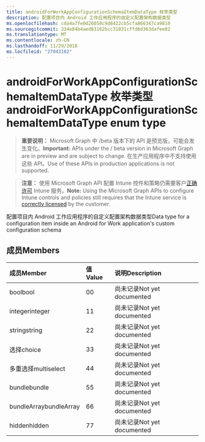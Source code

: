 ```yaml
---
title: androidForWorkAppConfigurationSchemaItemDataType 枚举类型
description: 配置项目内 Android 工作应用程序的自定义配置架构数据类型
ms.openlocfilehash: cda4a7fe0d26050c9d8422cb5cfa866347ca9810
ms.sourcegitcommit: 334e84b4aed63162bcc31831cffd6d363dafee02
ms.translationtype: MT
ms.contentlocale: zh-CN
ms.lasthandoff: 11/29/2018
ms.locfileid: "27043102"
---
```

# <a name="androidforworkappconfigurationschemaitemdatatype-enum-type"></a><span data-ttu-id="5383b-103">androidForWorkAppConfigurationSchemaItemDataType 枚举类型</span><span class="sxs-lookup"><span data-stu-id="5383b-103">androidForWorkAppConfigurationSchemaItemDataType enum type</span></span>

> <span data-ttu-id="5383b-104">**重要说明：** Microsoft Graph 中 /beta 版本下的 API 是预览版，可能会发生变化。</span><span class="sxs-lookup"><span data-stu-id="5383b-104">**Important:** APIs under the / beta version in Microsoft Graph are in preview and are subject to change.</span></span> <span data-ttu-id="5383b-105">在生产应用程序中不支持使用这些 API。</span><span class="sxs-lookup"><span data-stu-id="5383b-105">Use of these APIs in production applications is not supported.</span></span>

> <span data-ttu-id="5383b-106">**注意：** 使用 Microsoft Graph API 配置 Intune 控件和策略仍需要客户[正确许可](https://go.microsoft.com/fwlink/?linkid=839381) Intune 服务。</span><span class="sxs-lookup"><span data-stu-id="5383b-106">**Note:** Using the Microsoft Graph APIs to configure Intune controls and policies still requires that the Intune service is [correctly licensed](https://go.microsoft.com/fwlink/?linkid=839381) by the customer.</span></span>

<span data-ttu-id="5383b-107">配置项目内 Android 工作应用程序的自定义配置架构数据类型</span><span class="sxs-lookup"><span data-stu-id="5383b-107">Data type for a configuration item inside an Android for Work application's custom configuration schema</span></span>
## <a name="members"></a><span data-ttu-id="5383b-108">成员</span><span class="sxs-lookup"><span data-stu-id="5383b-108">Members</span></span>
|<span data-ttu-id="5383b-109">成员</span><span class="sxs-lookup"><span data-stu-id="5383b-109">Member</span></span>|<span data-ttu-id="5383b-110">值</span><span class="sxs-lookup"><span data-stu-id="5383b-110">Value</span></span>|<span data-ttu-id="5383b-111">说明</span><span class="sxs-lookup"><span data-stu-id="5383b-111">Description</span></span>|
|:---|:---|:---|
|<span data-ttu-id="5383b-112">bool</span><span class="sxs-lookup"><span data-stu-id="5383b-112">bool</span></span>|<span data-ttu-id="5383b-113">0</span><span class="sxs-lookup"><span data-stu-id="5383b-113">0</span></span>|<span data-ttu-id="5383b-114">尚未记录</span><span class="sxs-lookup"><span data-stu-id="5383b-114">Not yet documented</span></span>|
|<span data-ttu-id="5383b-115">integer</span><span class="sxs-lookup"><span data-stu-id="5383b-115">integer</span></span>|<span data-ttu-id="5383b-116">1</span><span class="sxs-lookup"><span data-stu-id="5383b-116">1</span></span>|<span data-ttu-id="5383b-117">尚未记录</span><span class="sxs-lookup"><span data-stu-id="5383b-117">Not yet documented</span></span>|
|<span data-ttu-id="5383b-118">string</span><span class="sxs-lookup"><span data-stu-id="5383b-118">string</span></span>|<span data-ttu-id="5383b-119">2</span><span class="sxs-lookup"><span data-stu-id="5383b-119">2</span></span>|<span data-ttu-id="5383b-120">尚未记录</span><span class="sxs-lookup"><span data-stu-id="5383b-120">Not yet documented</span></span>|
|<span data-ttu-id="5383b-121">选择</span><span class="sxs-lookup"><span data-stu-id="5383b-121">choice</span></span>|<span data-ttu-id="5383b-122">3</span><span class="sxs-lookup"><span data-stu-id="5383b-122">3</span></span>|<span data-ttu-id="5383b-123">尚未记录</span><span class="sxs-lookup"><span data-stu-id="5383b-123">Not yet documented</span></span>|
|<span data-ttu-id="5383b-124">多重选择</span><span class="sxs-lookup"><span data-stu-id="5383b-124">multiselect</span></span>|<span data-ttu-id="5383b-125">4</span><span class="sxs-lookup"><span data-stu-id="5383b-125">4</span></span>|<span data-ttu-id="5383b-126">尚未记录</span><span class="sxs-lookup"><span data-stu-id="5383b-126">Not yet documented</span></span>|
|<span data-ttu-id="5383b-127">bundle</span><span class="sxs-lookup"><span data-stu-id="5383b-127">bundle</span></span>|<span data-ttu-id="5383b-128">5</span><span class="sxs-lookup"><span data-stu-id="5383b-128">5</span></span>|<span data-ttu-id="5383b-129">尚未记录</span><span class="sxs-lookup"><span data-stu-id="5383b-129">Not yet documented</span></span>|
|<span data-ttu-id="5383b-130">bundleArray</span><span class="sxs-lookup"><span data-stu-id="5383b-130">bundleArray</span></span>|<span data-ttu-id="5383b-131">6</span><span class="sxs-lookup"><span data-stu-id="5383b-131">6</span></span>|<span data-ttu-id="5383b-132">尚未记录</span><span class="sxs-lookup"><span data-stu-id="5383b-132">Not yet documented</span></span>|
|<span data-ttu-id="5383b-133">hidden</span><span class="sxs-lookup"><span data-stu-id="5383b-133">hidden</span></span>|<span data-ttu-id="5383b-134">7</span><span class="sxs-lookup"><span data-stu-id="5383b-134">7</span></span>|<span data-ttu-id="5383b-135">尚未记录</span><span class="sxs-lookup"><span data-stu-id="5383b-135">Not yet documented</span></span>|





